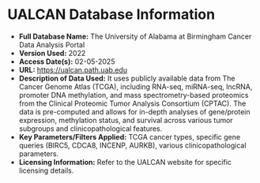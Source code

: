 # UALCAN Database Information

* **Full Database Name:** The University of Alabama at Birmingham Cancer Data Analysis Portal
* **Version Used:** 2022
* **Access Date(s):** 02-05-2025
* **URL:** https://ualcan.path.uab.edu
* **Description of Data Used:** It uses publicly available data from The Cancer Genome Atlas (TCGA), including RNA-seq, miRNA-seq, lncRNA, promoter DNA methylation, and mass spectrometry-based proteomics from the Clinical Proteomic Tumor Analysis Consortium (CPTAC). The data is pre-computed and allows for in-depth analyses of gene/protein expression, methylation status, and survival across various tumor subgroups and clinicopathological features.
* **Key Parameters/Filters Applied:** TCGA cancer types, specific gene queries (BIRC5, CDCA8, INCENP, AURKB), various clinicopathological parameters.
* **Licensing Information:** Refer to the UALCAN website for specific licensing details.
